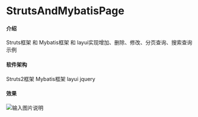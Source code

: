 # StrutsAndMybatisPage

#### 介绍
Struts框架 和 Mybatis框架 和 layui实现增加、删除、修改、分页查询、搜索查询示例

#### 软件架构
Struts2框架 Mybatis框架  layui jquery

#### 效果
![输入图片说明](https://images.gitee.com/uploads/images/2021/0916/141729_6edff320_7956133.png "image.png")

